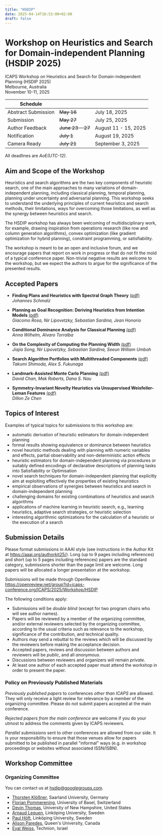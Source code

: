 ```yaml
---
title: "HSDIP"
date: 2025-04-14T16:53:00+02:00
draft: false
---
```


# Workshop on Heuristics and Search for Domain-independent Planning (HSDIP 2025)

ICAPS Workshop on Heuristics and Search for Domain-independent Planning (HSDIP 2025) \
Melbourne, Australia \
November 10-11, 2025

| Schedule            |          | |
|---------------------|----------|-|
| Abstract Submission | ~~May 16~~| July 18, 2025 |
| Submission          | ~~May 27~~| July 25, 2025 |
| Author Feedback     | ~~June 23 - 27~~| August 11 - 15, 2025  |
| Notification        | ~~July 1~~| August 19, 2025|
| Camera Ready        | ~~July 21~~| September 3, 2025 |
All deadlines are _AoE(UTC-12)_.

## Aim and Scope of the Workshop

Heuristics and search algorithms are the two key components of heuristic search, one of the main approaches to many variations of domain-independent planning, including classical planning, temporal planning, planning under uncertainty and adversarial planning. This workshop seeks to understand the underlying principles of current heuristics and search methods, their limitations, ways for overcoming those limitations, as well as the synergy between heuristics and search.

The HSDIP workshop has always been welcoming of multidisciplinary work, for example, drawing inspiration from operations research (like row and column generation algorithms), convex optimization (like gradient optimization for hybrid planning), constraint programming, or satisfiability.

The workshop is meant to be an open and inclusive forum, and we encourage papers that report on work in progress or that do not fit the mold of a typical conference paper. Non-trivial negative results are welcome to the workshop, but we expect the authors to argue for the significance of the presented results.

## Accepted Papers

* **Finding Plans and Heuristics with Spectral Graph Theory**
[(pdf)](https://openreview.net/forum?id=uocKlL1oKV)<br>
*Johannes Schmalz*

* **Planning as Goal Recognition: Deriving Heuristics from Intention Models**
[(pdf)](https://openreview.net/forum?id=bAL6bpW4Dm)<br>
*Giacomo Rosa, Nir Lipovetzky, Sebastian Sardina, Jean Honorio*

* **Conditional Dominance Analysis for Classical Planning**
[(pdf)](https://openreview.net/forum?id=UN8OUhaRzp)<br>
*Anna Wilhelm, Alvaro Torralba*

* **On the Complexity of Computing the Planning Width**
[(pdf)](https://openreview.net/forum?id=08m7x0f9EM)<br>
*Jiajia Song, Nir Lipovetzky, Sebastian Sardina, Seeun William Umboh*

* **Search Algorithm Portfolios with Multithreaded Components**
[(pdf)](https://openreview.net/forum?id=VSMc1rHKLk)<br>
*Takumi Shimoda, Alex S. Fukunaga*

* **Landmark-Assisted Monte Carlo Planning**
[(pdf)](https://openreview.net/forum?id=CfvZnoqc4z)<br>
*David Chan, Mak Roberts, Dana S. Nau*

* **Symmetry-Invariant Novelty Heuristics via Unsupervised Weisfeiler-Leman Features**
[(pdf)](https://openreview.net/forum?id=dgDs7iyKfI)<br>
*Dillon Ze Chen*


## Topics of Interest

Examples of typical topics for submissions to this workshop are:

- automatic derivation of heuristic estimators for domain-independent planning
- formal results showing equivalence or dominance between heuristics
- novel heuristic methods dealing with planning with numeric variables
  and effects, partial observability and non-deterministic action effects
- heuristic estimators for domain-independent planning via procedures or
  suitably defined encodings of declarative descriptions of planning tasks into
  Satisfiability or Optimisation
- novel search techniques for domain-independent planning that explicitly aim at
  exploiting effectively the properties of existing heuristics
- empirical observations of synergies between heuristics and search in
  domain-independent planning
- challenging domains for existing combinations of heuristics and search
  algorithms
- applications of machine learning in heuristic search, e.g., learning heuristics,
  adaptive search strategies, or heuristic selection
- interesting algorithmic optimizations for the calculation of a
  heuristic or the execution of a search

## Submission Details

Please format submissions in AAAI style (see instructions in the Author Kit at https://aaai.org/authorkit25/). Long (up to 9 pages including references) and short (up to 5 pages including references) papers are the standard category, submissions shorter than the page limit are welcome. Long papers will be allocated a longer presentation at the workshop.

Submissions will be made through OpenReview
https://openreview.net/group?id=icaps-conference.org/ICAPS/2025/Workshop/HSDIP


The following conditions apply:

- Submissions will be *double blind* (except for two program chairs who will see author names).
- Papers will be reviewed by a member of the organizing committee, and/or external reviewers selected by the organizing committee, according to the usual criteria such as relevance to the workshop, significance of the contribution, and technical quality.
- Authors may send a rebuttal to the reviews which will be discussed by the reviewers before making the acceptance decision.
- Accepted papers, reviews and discussion between authors and reviewers will be *public*, and all *anonymous*.
- Discussions between reviewers and organizers will remain *private*.
- At least one author of each accepted paper must attend the workshop in order to present the paper.

### Policy on Previously Published Materials

*Previously published papers* to conferences *other than ICAPS* are allowed. They will only receive a light review for relevance by a member of the organizing committee. Please do not submit papers accepted at the main conference.

*Rejected papers from the main conference* are welcome if you do your utmost to address the comments given by ICAPS reviewers.

*Parallel submissions* sent to other conferences are allowed from our side. It is your responsibility to ensure that those venues allow for papers submitted to be published in parallel "informal" ways (e.g. in workshop proceedings or websites without associated ISSN/ISBN).

## Workshop Committee

### Organizing Committee
You can contact us at [hsdip@googlegroups.com](mailto:hsdip@googlegroups.com).

- [Thorsten Klößner](https://fai.cs.uni-saarland.de/kloessner/index.html), Saarland University, Germany
- [Florian Pommerening](https://ai.dmi.unibas.ch/people/pommeren/), University of Basel, Switzerland
- [Devin Thomas](https://dwthomas.github.io/), University of New Hampshire, United States
- [Arnaud Lequen](https://mrlab.ai/arnaud-lequen/), Linköping University, Sweden
- [Paul Höft](https://mrlab.ai/paul-hoft/), Linköping University, Sweden
- [Alison Paredes](https://mulab.ai/member/alison.paredes/), Queen's University, Canada
- [Eyal Weiss](https://sites.google.com/view/eyal-weiss), Technion, Israel
